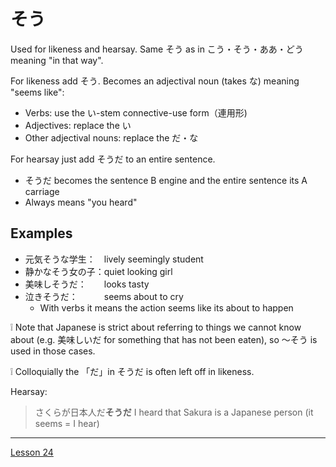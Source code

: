 # そう

Used for likeness and hearsay. Same そう as in こう・そう・ああ・どう meaning "in that way".

For likeness add そう. Becomes an adjectival noun (takes な) meaning "seems like":

- Verbs: use the い-stem connective-use form（連用形)
- Adjectives: replace the い
- Other adjectival nouns: replace the だ・な

For hearsay just add そうだ to an entire sentence.
- そうだ becomes the sentence B engine and the entire sentence its A carriage
- Always means "you heard"

## Examples

- 元気そうな学生：　lively seemingly student
- 静かなそう女の子：quiet looking girl
- 美味しそうだ：　　looks tasty
- 泣きそうだ：　　　seems about to cry
	- With verbs it means the action seems like its about to happen
	
	
❕ Note that Japanese is strict about referring to things we cannot know about (e.g. 美味しいだ for something that has not been eaten), so ～そう is used in those cases.

❕ Colloquially the 「だ」in そうだ is often left off in likeness.

Hearsay:

> さくらが日本人だ**そうだ**
> I heard that Sakura is a Japanese person (it seems = I hear)

---

[Lesson 24](https://youtu.be/uSJukXcyccw?list=PLg9uYxuZf8x_A-vcqqyOFZu06WlhnypWj)